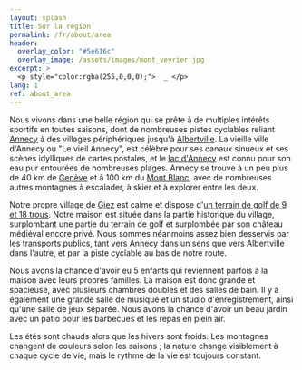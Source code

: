 ```yaml
---
layout: splash
title: Sur la région
permalink: /fr/about/area
header:
  overlay_color: "#5e616c"
  overlay_image: /assets/images/mont_veyrier.jpg
excerpt: >
  <p style="color:rgba(255,0,0,0);">  _ </p>
lang: 1
ref: about_area
---
```


Nous vivons dans une belle région qui se prête à de multiples intérêts sportifs en toutes saisons, dont de nombreuses pistes cyclables reliant [Annecy](https://www.tourisme-annecy.net/) à des villages périphériques jusqu'à [Albertville](https://www.albertville.fr/).  La vieille ville d'Annecy ou "Le vieil Annecy", est célèbre pour ses canaux sinueux et ses scènes idylliques de cartes postales, et le [lac d'Annecy](https://en.lac-annecy.com/) est connu pour son eau pur entourées de nombreuses plages. Annecy se trouve à un peu plus de 40 km de [Genève](https://www.geneve.com/) et à 100 km du [Mont Blanc](http://ee.france.fr/en/discover/mont-blanc-1), avec de nombreuses autres montagnes à escalader, à skier et à explorer entre les deux.



Notre propre village de [Giez](https://www.giez-annecy.fr/Giez/Accueil.html) est calme et dispose d'[un terrain de golf de 9 et 18 trous](https://golfdegiez.com/).  Notre maison est située dans la partie historique du village, surplombant une partie du terrain de golf et surplombée par son château médiéval encore privé.  Nous sommes néanmoins assez bien desservis par les transports publics, tant vers Annecy dans un sens que vers Albertville dans l'autre, et par la piste cyclable au bas de notre route.



Nous avons la chance d'avoir eu 5 enfants qui reviennent parfois à la maison avec leurs propres familles.  La maison est donc grande et spacieuse, avec plusieurs chambres doubles et des salles de bain.  Il y a également une grande salle de musique et un studio d'enregistrement, ainsi qu'une salle de jeux séparée.  Nous avons la chance d'avoir un beau jardin avec un patio pour les barbecues et les repas en plein air.


Les étés sont chauds alors que les hivers sont froids.  Les montagnes changent de couleurs selon les saisons ; la nature change visiblement à chaque cycle de vie, mais le rythme de la vie est toujours constant.